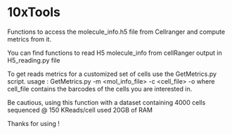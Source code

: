 # 10xTools
Functions to access the molecule_info.h5 file from Cellranger and compute metrics from it.

You can find functions to read H5 molecule_info from cellRanger output in H5_reading.py file

To get reads metrics for a customized set of cells use the GetMetrics.py script. 
usage : GetMetrics.py -m <mol_info_file> -c <cell_file> -o <output>
where cell_file contains the barcodes of the cells you are interested in. 

Be cautious, using this function with a dataset containing 4000 cells sequenced @ 150 KReads/cell used 20GB of RAM

Thanks for using !
